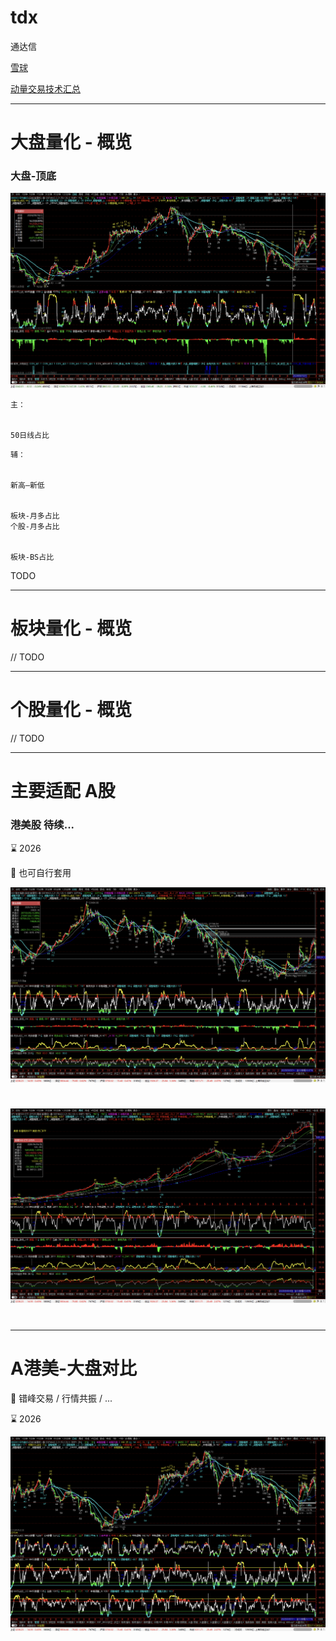 # tdx
通达信



[雪球](https://xueqiu.com/u/baiwantubiao)

[动量交易技术汇总](https://xueqiu.com/3020923714/291880876)



---




# 大盘量化 - 概览


### 大盘-顶底

![大盘-顶底](docs/大盘量化/大盘量化.png)










```
主：


50日线占比

```

```
辅：


新高—新低


板块-月多占比
个股-月多占比


板块-BS占比

```



TODO 




---


# 板块量化 - 概览


// TODO


---



# 个股量化 - 概览


// TODO



---

# 主要适配 A股   

### 港美股   待续...

⌛️   2026   


🔎   也可自行套用    

![港股大盘-顶底](docs/大盘量化/大盘量化-港股.png)

#

![美股大盘-顶底](docs/大盘量化/大盘量化-美股.png)


#

---

# A港美-大盘对比

🔎   错峰交易 / 行情共振 / ... 

⌛️   2026

![A港美-大盘对比](docs/大盘量化/A港美-大盘对比.png)
